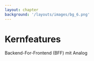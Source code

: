 ```yaml
---
layout: chapter
background: '/layouts/images/bg_6.png'
---
```


# Kernfeatures

Backend-For-Frontend (BFF) mit Analog
